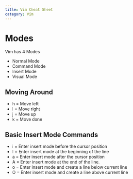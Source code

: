 ```yaml
---
title: Vim Cheat Sheet
category: Vim
---
```


# Modes

Vim has 4 Modes

- Normal Mode
- Command Mode
- Insert Mode
- Visual Mode

## Moving Around

- h = Move left
- l = Move right
- j = Move up
- k = Move done

## Basic Insert Mode Commands

- i = Enter insert mode before the cursor position
- I = Enter insert mode at the beginning of the line
- a = Enter insert mode after the cursor position
- A = Enter insert mode at the end of the line.
- o = Enter insert mode and create a line below current line
- O = Enter insert mode and create a line above current line

